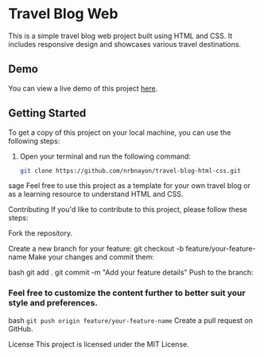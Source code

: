 # Travel Blog Web

This is a simple travel blog web project built using HTML and CSS. It includes responsive design and showcases various travel destinations.

## Demo

You can view a live demo of this project [here](https://nrbnayon.github.io/travel-blog-html-css/).

## Getting Started

To get a copy of this project on your local machine, you can use the following steps:

1. Open your terminal and run the following command:

   ```bash
   git clone https://github.com/nrbnayon/travel-blog-html-css.git
sage
Feel free to use this project as a template for your own travel blog or as a learning resource to understand HTML and CSS.

Contributing
If you'd like to contribute to this project, please follow these steps:

Fork the repository.

Create a new branch for your feature: git checkout -b feature/your-feature-name
Make your changes and commit them:

bash
git add .
git commit -m "Add your feature details"
Push to the branch:
### Feel free to customize the content further to better suit your style and preferences.

bash
`git push origin feature/your-feature-name`
Create a pull request on GitHub.

License
This project is licensed under the MIT License.
